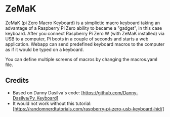 # ZeMaK
ZeMaK (pi Zero Macro Keyboard) is a simplictic macro keyboard taking an advantage of a Raspberry Pi Zero ability to became a "gadget", in this case keyboard.
After you connect Raspberry Pi Zero W (with ZeMaK installed) via USB to a computer, Pi boots in a couple of seconds and starts a web application.
Webapp can send predefined keyboard macros to the computer as if it would be typed on a keyboard.

You can define multiple screens of macros by changing the macros.yaml file.

## Credits
* Based on Danny Dasilva's code: [https://github.com/Danny-Dasilva/Py_Keyboard]
* It would not work without this tutorial: [https://randomnerdtutorials.com/raspberry-pi-zero-usb-keyboard-hid/]

